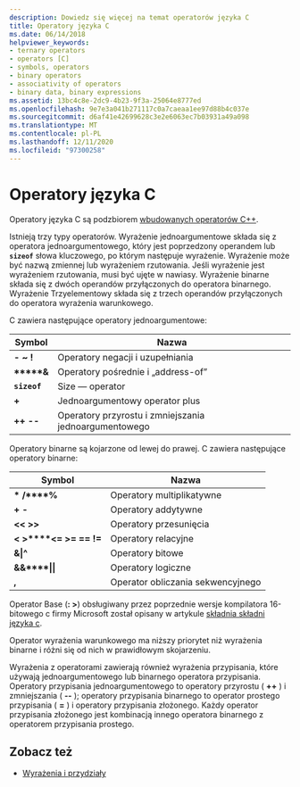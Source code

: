 ```yaml
---
description: Dowiedz się więcej na temat operatorów języka C
title: Operatory języka C
ms.date: 06/14/2018
helpviewer_keywords:
- ternary operators
- operators [C]
- symbols, operators
- binary operators
- associativity of operators
- binary data, binary expressions
ms.assetid: 13bc4c8e-2dc9-4b23-9f3a-25064e8777ed
ms.openlocfilehash: 9e7e3a041b271117c0a7caeaa1ee97d88b4c037e
ms.sourcegitcommit: d6af41e42699628c3e2e6063ec7b03931a49a098
ms.translationtype: MT
ms.contentlocale: pl-PL
ms.lasthandoff: 12/11/2020
ms.locfileid: "97300258"
---
```

# <a name="c-operators"></a>Operatory języka C

Operatory języka C są podzbiorem [wbudowanych operatorów C++](../cpp/cpp-built-in-operators-precedence-and-associativity.md).

Istnieją trzy typy operatorów. Wyrażenie jednoargumentowe składa się z operatora jednoargumentowego, który jest poprzedzony operandem lub **`sizeof`** słowa kluczowego, po którym następuje wyrażenie. Wyrażenie może być nazwą zmiennej lub wyrażeniem rzutowania. Jeśli wyrażenie jest wyrażeniem rzutowania, musi być ujęte w nawiasy. Wyrażenie binarne składa się z dwóch operandów przyłączonych do operatora binarnego. Wyrażenie Trzyelementowy składa się z trzech operandów przyłączonych do operatora wyrażenia warunkowego.

C zawiera następujące operatory jednoargumentowe:

|Symbol|Nazwa|
|------------|----------|
|**-** **~** **!**|Operatory negacji i uzupełniania|
|**&#42;****&**|Operatory pośrednie i „address-of”|
|**`sizeof`**|Size — operator|
|**+**|Jednoargumentowy operator plus|
|**++** **--**|Operatory przyrostu i zmniejszania jednoargumentowego|

Operatory binarne są kojarzone od lewej do prawej. C zawiera następujące operatory binarne:

|Symbol|Nazwa|
|------------|----------|
|**&#42;** **/****%**|Operatory multiplikatywne|
|**+** **-**|Operatory addytywne|
|**\<\<** **>>**|Operatory przesunięcia|
|**\<** **>****\<=** **>=** **==** **!=**|Operatory relacyjne|
|**&****&#124;****^**|Operatory bitowe|
|**&&****&#124;&#124;**|Operatory logiczne|
|**,**|Operator obliczania sekwencyjnego|

Operator Base (**: >**) obsługiwany przez poprzednie wersje kompilatora 16-bitowego c firmy Microsoft został opisany w artykule [składnia składni języka c](../c-language/c-language-syntax-summary.md).

Operator wyrażenia warunkowego ma niższy priorytet niż wyrażenia binarne i różni się od nich w prawidłowym skojarzeniu.

Wyrażenia z operatorami zawierają również wyrażenia przypisania, które używają jednoargumentowego lub binarnego operatora przypisania. Operatory przypisania jednoargumentowego to operatory przyrostu ( **++** ) i zmniejszania ( **--** ); operatory przypisania binarnego to operator prostego przypisania ( **=** ) i operatory przypisania złożonego. Każdy operator przypisania złożonego jest kombinacją innego operatora binarnego z operatorem przypisania prostego.

## <a name="see-also"></a>Zobacz też

- [Wyrażenia i przydziały](../c-language/expressions-and-assignments.md)
